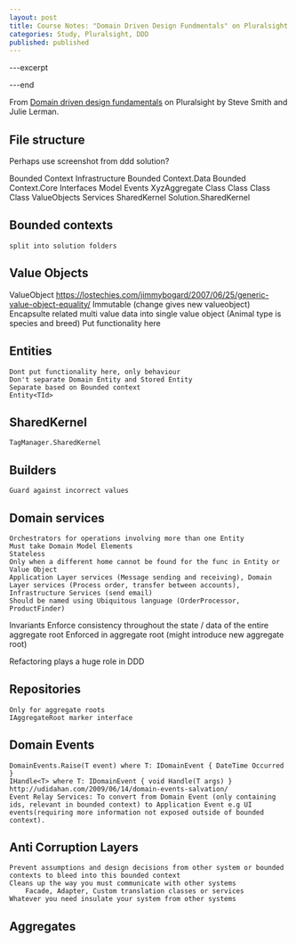 ```yaml
---
layout: post
title: Course Notes: "Domain Driven Design Fundmentals" on Pluralsight
categories: Study, Pluralsight, DDD
published: published
---
```


---excerpt

---end

From [Domain driven design fundamentals](https://app.pluralsight.com/library/courses/domain-driven-design-fundamentals/table-of-contents) on Pluralsight by Steve Smith and Julie Lerman.

File structure
--------------
Perhaps use screenshot from ddd solution?

Bounded Context
	Infrastructure
		Bounded Context.Data
	Bounded Context.Core
		Interfaces
		Model
			Events
			XyzAggregate
				Class
				Class
				Class
				Class
			ValueObjects
		Services
SharedKernel
	Solution.SharedKernel
		
Bounded contexts
----------------
	split into solution folders

Value Objects
-------------
ValueObject<T>
	https://lostechies.com/jimmybogard/2007/06/25/generic-value-object-equality/
	Immutable (change gives new valueobject)
	Encapsulte related multi value data into single value object (Animal type is species and breed)
	Put functionality here

Entities
--------
	Dont put functionality here, only behaviour
	Don't separate Domain Entity and Stored Entity
	Separate based on Bounded context
	Entity<TId>

SharedKernel
------------
	TagManager.SharedKernel

Builders
--------
	Guard against incorrect values

Domain services
---------------
	Orchestrators for operations involving more than one Entity
	Must take Domain Model Elements
	Stateless
	Only when a different home cannot be found for the func in Entity or Value Object
	Application Layer services (Message sending and receiving), Domain Layer services (Process order, transfer between accounts), Infrastructure Services (send email)
	Should be named using Ubiquitous language (OrderProcessor, ProductFinder)

Invariants
	Enforce consistency throughout the state / data of the entire aggregate root
	Enforced in aggregate root (might introduce new aggregate root)


Refactoring plays a huge role in DDD

Repositories
------------
	Only for aggregate roots
	IAggregateRoot marker interface

Domain Events
-------------
	DomainEvents.Raise(T event) where T: IDomainEvent { DateTime Occurred }
	IHandle<T> where T: IDomainEvent { void Handle(T args) }
	http://udidahan.com/2009/06/14/domain-events-salvation/
	Event Relay Services: To convert from Domain Event (only containing ids, relevant in bounded context) to Application Event e.g UI events(requiring more information not exposed outside of bounded context).

Anti Corruption Layers
----------------------
	Prevent assumptions and design decisions from other system or bounded contexts to bleed into this bounded context
	Cleans up the way you must communicate with other systems
		Facade, Adapter, Custom translation classes or services
	Whatever you need insulate your system from other systems

Aggregates
----------